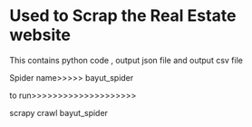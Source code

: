 # Used to Scrap the Real Estate website
This contains  python code , output json file and output csv file

Spider name>>>>> bayut_spider

to run>>>>>>>>>>>>>>>>>>>>

scrapy crawl bayut_spider
